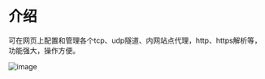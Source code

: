 # 介绍

可在网页上配置和管理各个tcp、udp隧道、内网站点代理，http、https解析等，功能强大，操作方便。

![image](https://cdn.jsdelivr.net/gh/djylb/nps/image/web2.png)